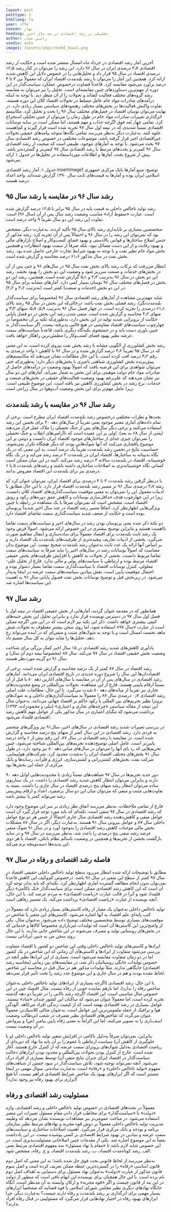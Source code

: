 ```yaml
---
layout: post
posttype: 2
htmllang: fa
year: ۱۳۹۷
season: بهار
heading: تحلیلی بر رشد اقتصادی در سه سال اخیر 
author: رامین مجاب
usediv: auto
image1: /assets/imgs/roshd_3saal.png
---
```


آخرین آمار رشد اقتصادی در خرداد ماه امسال منتشر شده است و حکایت از رشد اقتصادی ۳٫۷ درصدی ایران در سال ۹۶ دارد. این رشد را می‌توان در کنار رشد ۱۲٫۵ درصدی اقتصاد در سال ۹۵ قرار داد و تحلیل‌هایی را در خصوص دلایل این کاهش شدید ارائه کرد. همچنین این آمار را می‌توان با رشد بلندمدت اقتصاد ایران که معمولاً بین ۳ تا ۴ درصد برآورد می‌شود مقایسه کرد. قاعدتاً قضاوت درخصوص عملکرد سیاست‌گذار در این دوره از مهم‌ترین دستاوردهای چنین مقایسه‌ای است. تحلیل را نیز می‌توان به مقایسه رشد گروه‌های مختلف فعالیت کشاند و تحولات را از آن منظر دید. با توجه به اینکه درآمدهای صادرات مواد خام عامل مسلط در تحولات اقتصاد کلان این دوره هستند، تفاوت واکنش فعالیت‌ها در بخش‌های مختلف رهنمودهای سیاستی بسیار زیادی دارد. در نهایت می‌توان نوسان اقتصاد در فصل‌های مختلف سال ۹۶ را بحث و تحلیل کرد. مکانیسم اثرگذاری تغییرات صادرات مواد خام در طول زمان را می‌توان از چنین تحلیلی استخراج کرد.
تمامی چهار بُعد فوق اگرچه جذاب و مهم هستند، اما ممکن است در سایه نوسانات اقتصادی نسبتاً شدیدی که در نیمه اول سال ۹۷ تجربه شده است قرار گیرند و کم‌اهمیت جلوه کنند. به‌عبارت دیگر به‌نظر می‌رسد تمامی نگاه‌ها متوجه پیامدهای حقیقی تحولات غیراقتصادی اخیر قرار گرفته باشد. موضوعات مختلفی در خصوص رشد اقتصادی سال ۹۷ بحث می‌شود. با توجه به آمارهای موجود، طبیعی است که صحبت از رشد اقتصادی سال ۹۶ کمی‌تر و بحث‌های مرتبط با رشد اقتصادی سال ۹۷ کیفی‌تر و گسترده‌تر باشد. 
پیش از شروع بحث، آمارها و اطلاعات مورداستفاده در تحلیل‌ها در جدول ۱ ارائه می‌شود.

جدول ۱: آمار رشد اقتصادی
insertimage1
توضیح: منبع آمارها بانک مرکزی جمهوری اسلامی ایران بوده و آمارها به قیمت‌های ثابت سال ۱۳۹۰ گزارش شده‌اند. واحد اعداد درصد هستند.

## رشد سال ۹۶ در مقایسه با رشد سال ۹۵
رشد تولید ناخالص داخلی به قیمت پایه در سال ۹۵ برابر با ۱۲٫۵ درصد گزارش شده است. عبارت «سقوط آزاد» مناسب وضعیت رشد سال پس از آن (سال ۹۶) است. تفاوت این رشد این دو سال تقریباً ۹ واحد درصد است. 

متخصصین بسیاری بر ناپایداری رشد بالای سال ۹۵ تأکید کردند. به‌عبارت دیگر، مشخص بود که نمی‌توان این رشد را در سال ۹۶ و احتمالاً پس از آن تجربه کرد. رشد مذکور از جنس اصلاح ساختارها و قوانین بالادستی و بهبود فضای کسب‌وکار و اصلاح بازارهای مالی و بهبود رقابت و از این دست مسائل نبود، بلکه صرفاً از سمت بهبود انتظارات و همچنین بخش مواد خام نظیر نفت و با توجه به بهبود شرایط تجارت خارجی حاصل شده بود. رشد بخش نفت در سال مذکور ۶۱٫۶ درصد محاسبه و گزارش شده است.

انتظار می‌رفت که برکات رشد بالای بخش نفت سال ۹۵ در سال‌های ۹۶ و حتی پس از آن در بخش‌های خدمات و صنعت سرریز شود و وضعیت این دو بخش را بهبود بخشد. رشد این دو بخش در سال ۹۶ به‌ترتیب ۴٫۴ و ۵٫۱ گزارش شده است. همچنین، رشد این دو بخش در فصل‌های مختلف سال ۹۶ نوسان بسیار کمی دارد. آمارهای مشابه برای سال ۹۵ در این دو بخش (خدمات و صنعت) کمتر است (به‌ترتیب ۳٫۶ و ۲٫۲). 

شاید مهم‌ترین مشاهده از آمارهای رشد اقتصادی سال ۹۶ (مخصوصاً برای سیاست‌گذار بلندمدت‌نگر)، رشد فصلی بخش نفت باشد. درحالی‌که این بخش در سال ۹۵ رشد بالای ۶۱٫۱ درصدی را تجربه کرده است، در چهار فصل سال ۹۶ به‌ترتیب ۵٫۹، ۵٫۷،  منهای ۳٫۳ و منهای ۴٫۲ محاسبه و گزارش شده است. منفی شدن رشد این بخش در دو فصل پایانی حکایت از برونزایی شدید تولید در این بخش دارد، به‌طوری‌که تکیه بر آن مخصوصاً در چهارچوب سیاست‌های اقتصاد مقاومتی در هیچ قالبی پذیرفته نیست. اگر سیاست‌گذار به چنین باوری دست یابد و در جستجوی تکیه‌گاه دیگری باشد، قاعدتاً سیاست‌های سمت عرضه نظیر بهبود فضای کسب‌وکار را مطمئن‌ترین راهکار خواهد یافت.

رشد بخش کشاورزی از الگویی مشابه با رشد بخش نفت پیروی کرده است، به این معنی که در سال ۹۵ تقریباً ۴٫۲ درصد گزارش شده و در سال ۹۶ با کاهش ۱ واحد درصدی به رقم ۳٫۲ درصد افت کرده است. با این حال مطالعات نشان می‌دهند که مکانیسم‌های پیش‌برنده بخش کشاورزی شباهتی ناچیزی با بخش‌های دیگر دارد؛ به‌طوری‌که حتی می‌توان شواهدی برای این فرضیه یافت که اصولاً بهبود وضعیت در درآمدهای حاصل از صادرات مواد خام دولت موهبتی برای این بخش به شمار نمی‌آید. آمارهای این دو سال نیز نشان می‌دهند که علی‌رغم بهبود وضعیت فعالیت‌های حقیقی در بخش‌های صنعت و خدمات، نرخ رشد در بخش کشاورزی کاهش نیز یافته است. این موضوع طبیعی است، زیرا عامل مهم‌تر برای این بخش وضعیت آب‌وهوا در سال زراعی است.

## رشد سال ۹۶ در مقایسه با رشد بلندمدت
بحث‌ها و نظرات مختلفی درخصوص رشد بلندمدت اقتصاد ایران مطرح است. برخی از تمام داده‌های آماری معتبر موجود یعنی تقریباً از سال‌های دهه ۴۰ برای تخمین این رشد استفاده می‌کنند و برخی دیگر سال‌های پس از جنگ تحمیلی را ملاک عمل قرار می‌دهند (یعنی از سال ۶۸ به بعد). اولی بر این عقیده است که ناآرامی‌های انقلاب و جنگ تحمیلی را نمی‌توان چیزی جدای از ساختارهای موجود اقتصاد ایران دانست و دومی بر این موضوع پافشاری می‌کنند که آنها شوک‌هایی بودند که دیگر هیچگاه تکرار نمی‌شوند. حساسیت نتایج در تخمین رشد بلندمدت تقریباً یک درصد است، به این معنی که در یک نگاه بدبینانه به ساختارها، اقتصاد ایران در بلندمدت ۳ درصد رشد می‌کند و در یک نگاه خوشبینانه، اقتصاد در بلندمدت سالانه ۴ درصد رشد می‌کند. البته در این میان ممکن است کسانی نگاه خوشبینانه‌تری به اصلاحات ساختاری داشته باشند و رشدهای بلندمدت ۵ یا ۶ درصدی نیز برای بلندمدت این اقتصاد مفروض بدانند. 

با درنظر گرفتن رشد بلندمدت ۳ تا ۴ درصدی برای اقتصاد ایران، می‌توان عنوان کرد که رشد ۳٫۷ درصدی سال ۹۶ بر مسیر رشد بلندمدت اقتصاد قرار دارد. با این حال مطابق با ادبیات معمول این را نمی‌توان به معنی موفقیت سیاست‌گذاری‌های اقتصاد کلان دانست، زیرا در این چهارچوب هدف حداقل‌سازی نوسانات و کاهش عمق دوره‌های رکود و رونق اقتصاد است. مشخص است که نمی‌توان صرفاً با یک مشاهده در رابطه با چنین ویژگی‌هایی اظهارنظر کرد. اتفاقاً مسیر رشد اقتصاد در چند سال اخیر شدیداً پرنوسان بوده است و حکایت از ضعف شدید سیاست‌گذاری سمت تقاضای اقتصاد دارد.

دو نکتهٔ ذکر شده یعنی پرنوسان بودن رشد در سال‌های اخیر و سیاست‌های سمت تقاضا بااهمیت هستند و بنابراین توضیح بیشتری در این خصوص ارائه می‌شود. اصولاً فرض وجود یک رشد ثابت بلندمدت برای اقتصاد معمولاً برای ساده‌سازی و انتقال مفاهیم صورت می‌گیرد. بخشی از ادبیات تعاریف پیچیده‌تری از ظرفیت‌های بلندمدت یک اقتصاد دارند و بر اساس آنها ارائه یک عدد ثابت به‌عنوان رشد بلندمدت صحیح نیست. این موضوع بدان معناست که اصولاً نوسانات رشد در سال‌های اخیر را نباید صرفاً به سیاست‌های سمت تقاضا مربوط دانست. بخشی از تحولات به کاهش یا افزایش ظرفیت‌های بخش حقیقی اقتصاد مرتبط بوده و ارتباطی با سیاست‌های پولی و مالی ندارد. فارغ از تحلیل علی-معلولی، کنترل نوسانات اقتصاد با سیاست‌گذاری سمت تقاضا بسیار دشوار بوده و احتمال موفقیت پایین است. نقش بنیادین سیاست‌های سمت عرضه در اینجا پدیدار می‌شود. در زیربخش قبل و توضیح نوسانات بخش نفت فصول پایانی سال ۹۶ به اهمیت این سیاست‌ها اشاره شد. 

## رشد سال ۹۷
همانطور که در مقدمه عنوان گردید، آمارهایی از بخش حقیقی اقتصاد در نیمه اول یا فصل اول سال ۹۷ در دسترس نویسنده قرار ندارد و بنابراین تحلیل این بخش جنبه‌های کیفی بیشتری خواهد داشت. ذکر این نکته نیز لازم است که در این متن اگرچه ممکن است از عبارت «سال ۹۷» استفاده شود، اما روی سخن بیشتر معطوف به تحولات شش ماهه نخست امسال است و با توجه به شوک‌های مثبت و منفی‌ای که در آینده می‌تواند رخ دهد، تحلیل‌ها را شاید نتوان به کل سال تعمیم داد.

یادآوری کاهش‌های شدید رشد اقتصادی در ۱۵ سال اخیر کمک بزرگی برای شناخت وضعیت بخش حقیقی اقتصاد در سال ۹۷ می‌کند. سال ۸۷ (مخصوصاً نیمه دوم آن سال) و سال ۹۱ دو گزینه موردنظر هستند.

رشد اقتصاد در سال ۸۷ کمتر از یک درصد محاسبه و گزارش شده است. برخی از اقتصاددان‌ها این سال را شروع دوره جدیدی در تاریخ اقتصادی ایران می‌دانند. آمارهای رشد اقتصادی در سال‌های پس از آن در مقایسه با سال‌های آغازین دهه ۸۰ یا قبل از آن نسبتاً ارقام پایینی هستند. فارغ از این مشاهده، تحولات بین‌المللی در وضع محدودیت‌های تجاری نیز تقریباً از میانه‌های دهه ۸۰ شدت می‌گیرد. با این حال، مطالعات علت اصلی رشد اقتصادی ۰٫۷ درصدی سال ۸۷ را معمولاً به سیاست‌گذاری‌های داخلی و نه شوک‌های برونزا نظیر تحریم‌های بین المللی یا رکود حاکم بر اقتصاد جهانی می‌دانند. به‌عنوان مثال این نتیجه از مقاله سیاستی «چرخه‌های تجاری و اعتباری» (نیلی و محمودزاده، ۱۳۹۳) برداشت می‌شود که تنگنای اعتباری در سال مذکور یکی از عوامل مهم کاهش رشد اقتصادی قلمداد می‌شود.

در بررسی تغییرات شدید رشد اقتصادی در سال‌های اخیر، سال۹۱ نیز ویژگی‌های منحصر به فردی دارد. رشد اقتصادی در این سال کمتر از منهای پنج درصد محاسبه و گزارش شده است. در مقایسه با رشد اقتصادی در سال ۸۷، این رقم بیش از ۶ واحد درصد پایین‌تر است. عامل اصلی توضیح‌دهنده تحریم‌های بین‌المللی شناخته می‌شود. چنین تحریم‌هایی که رد پای آنها را می‌توان در سال‌های میانی دهه ۸۰  نیز وجود دارد، در طول سال ۹۱ بخش‌های مختلف اقتصاد ایران را به‌شدت محدود کرد. شرکت‌های هواپیمایی، شرکت نفت، بخش‌های کشتی‌رانی و کشتی‌سازی، انرژی و فلزات، رسانه‌ها و بانک مرکزی از جمله این بخش‌ها بود.

دور جدید تحریم‌ها در سال ۹۷ شباهت‌های نسبتاً زیادی با محدودیت‌هایی اوایل دهه ۹۰ دارند و بنابراین می‌توان انتظار کاهش شدید رشد اقتصادی را داشت. در یک سناریوی ساده می‌توان انتظار رشد منهای پنج درصدی اقتصاد در سال جاری را داشت. بسته به تفاوت‌هایی مثبت و منفی که می‌توان میان این دو سال برشمرد، اعداد و ارقام پیش‌بینی رشد می‌تواند کمتر یا بیشتر باشد. 

فارغ از تمامی ملاحظات، به‌نظر می‌رسد اتفاق نظر زیادی بر سر این موضوع وجود دارد که رشد اقتصادی در سال ۹۷ منفی است. نکته‌ای که باید مورد توجه قرار گیرد آن است عوامل منفی و کاهش‌دهنده رشد اقتصادی سال جاری احتمالاً از جنس هر دو نوع عوامل داخلی سال ۸۷ و عوامل بیرونی سال ۹۱ هستند. به‌عبارت دیگر، اگر در سال ۸۷ مشکلات بخش مالی موجبات کاهش رشد اقتصادی را به‌وجود آورد و در سال ۹۱ شوک منفی عرضه رشد منفی پنج درصدی را باعث شد، به‌نظر می‌رسد در سال ۹۷ و در سایه بازگشت بخشی از تحریم‌ها و همچنین در وضعیت ناسالم نظام بانکی، اقتصاد با هر دوی این پدیده‌ها دست‌وپنجه نرم می‌کند. 

## فاصله رشد اقتصادی و رفاه در سال ۹۷
مطابق با توضیحات ارائه شده انتظار می‌رود سطح تولید ناخالص داخلی حقیقی اقتصاد در سال ۹۷ کمتر از سطح این متغیر در سال ۹۶ باشد. درخصوص کم‌وکیف این کاهش قاعدتاً نمی‌توان بدون انجام مطالعه گسترده آماری اظهارنظر کرد. نکته‌ای که باید بدان توجه کرد آن است که این کاهش رشد اقتصادی ممکن است برای سیاست‌گذار «یک ناکامی» دیگر قلمداد شود و آنرا در قالب عبارت «ریاضت اقتصادی» به مردم عرضه کند. با این حال، آنچه نویسنده از عبارت «ریاضت اقتصادی» برداشت می‌کند، یک تفسیر رفاهی است. 

تولید ناخالص داخلی به‌عنوان یک معیار از رفاه کاستی‌های بسیار زیادی دارد که معمولاً در کتب پایه‌ای علم اقتصاد به آنها اشاره می‌شود. کاستی‌های این متغیر یا شاخص در موقعیت‌های بسیاری توسط متخصصین مختلف توضیح داده می‌شود. به‌عنوان مثال، یکی از واضح‌ترین این کاستی‌ها آن است که تولیدات غیربازاری مخصوصاً کالاها و خدماتی که در بخش‌های روستایی تولید و مصرف می‌شوند در این شاخص جایی ندارند. با این حال روی سخن من به چنین ایراداتی نیست. 

ایرادها و کاستی‌های تولید ناخالص داخلی وقتی این شاخص دو کشور یا اقتصاد متفاوت بررسی می‌شود متفاوت از ایرادها و کاستی‌های آن زمانی که این شاخص در یک کشور اما در دو زمان متفاوت مقایسه می‌شود است. بسیاری از این ایرادها نظیر آنچه در خصوص تولیدات خانگی روستائیان ذکر شد، در مقایسه‌های بین زمانی (محاسبه رشد اقتصادی) جایگاهی ندارند. مثلاً تولیدات مذکور هم در سال قبل در محاسبه این شاخص لحاظ نشده بودند و هم در سال جاری و این موضوع عدد رشد را تحت تأثیر قرار نمی‌دهد. 

با این حال، رشد اقتصادی (اگرچه بسیاری از ایرادهای تولید ناخالص داخلی به‌عنوان شاخص رفاه را ندارد)، اما بازهم نماینده خوبی از رفاه نیست. مثال اقتصاد چین در این خصوص مثال مناسبی است. این اقتصاد اگرچه رشد بالایی را در تقریباً دو دهه گذشته تجربه کرده است، اما معمولاً عنوان می‌شود که ساکنان این کشور چندان «شاد» نیستند. عوامل بسیاری در رشد اقتصادی نهفته است که از کیفیت زندگی افراد می‌کاهد. آلودگی هوا و ترافیک از جمله ملموس‌ترین این عوامل است. به‌عنوان مثالی کلاسیک‌تر، معمولاً عنوان می‌گردد که شاخص‌های اقتصادی نظیر مصرف در شعب ابی‌طالب وضعیت اسف‌باری را به تصویر می‌کنند، اما این الزاماً به معنی رفاه پایین پیامبر (ص) و پیروانش در آن وضعیت نیست.

بنابراین، نمی‌توان صرفاً به‌دلیل ناکامی در افزایش متغیر تولید ناخالص داخلی (و یا جلوگیری از کاهش آن) سیاست ارتباطی با عموم را بر آن پایه بنا نهاد که دوره‌ای از ریاضت اقتصادی به‌دلیل شوک‌های برونزای سمت عرضه که از کنترل خارج هستند، آغاز شده است. خارج از کنترل بودن تحولات بین‌المللی و محدود بودن ابزارهای دخالت سیاست‌گذار در اقتصاد (برای جبران نتایج منفی آن) توسط بسیاری از افراد درک می‌شود. آنچه نمی‌تواند توجیه شود، تلاش سیاست‌گذار در سود جستن از شباهت‌های مفهوم «تولید ناخالص داخلی» و «رفاه» است. به‌عبارت ساده‌تر، سوال مهمی در اینجا مستتر است که اگر ابزارهای بهبود یک شاخص شرایط اقتصادی فراهم نیست، آیا هیچ ابزاری برای بهبود رفاه نیز وجود ندارد؟! 

## مسئولیت رشد اقتصادی و رفاه
معمولاً در بحث‌های اقتصادی در خصوص تولید ناخالص داخلی و رشد اقتصادی، واژه «دولت» یا «سیاست‌گذار» برای مخاطب قرار دادن مقام مسئول تغییرات این متغیر استفاده می‌شود. در مباحث عمومی‌تر نیز مشاهدات نویسنده نشان می‌دهد که وظیفه مدیریت تولید ناخالص داخلی معمولاً بر دوش قوه مجریه و نهادهای مرتبط نظیر سازمان برنامه و بودجه و بانک مرکزی قرار می‌گیرد. 
اهمیت اصلاحات ساختاری و سیاست‌های سمت عرضه و بنیادین در بهبود شرایط اقتصادی بر کسی پوشیده نیست. در این یادداشت بعضاً به این موضوع اشاره شد. یکی از مقدمات چنین اصلاحاتی مسئولیت‌پذیری است. در این خصوص شاید لازم باشد تا «مقام یا نهاد مسئول» سه مفهوم اقتصادی مرتبط یعنی الف. رشد کوتاه‌مدت اقتصاد، ب. رشد بلندمدت اقتصاد، و ج. رفاه، مشخص شود.

به‌نظر می‌رسد از لحاظ قانونی بحث فوق حل شده باشد؛ به این معنی که اصل دوم قانون اساسی «رفاه» را در گسترده‌ترین حیطه ممکن تعریف کرده است و اصل سوم قانون مذکور از عبارت «دولت» به‌عنوان نهاد مسئول برای دستیابی به اهداف اصل دوم نام برده است. با این حال همچنان برای نویسنده این ابهام باقی است که منظور از دولت در این بند از قانون چیست و اگر «قوه مجریه» و ارکان وابسته به آن مدنظر است، آنگاه جایگاه نهادهای دیگری نظیر مجلس شورای اسلامی یا قوه قضائیه که مشخصاً ابزارهای بسیار مهمی برای اثرگذاری بر رشد بلندمدت و رفاه دارند چیست؟ به‌عبارت دیگر، چرا ابزارهای بهبود رفاه در اختیار نهادهایی قرار می‌گیرد که مسئولیتی در قبال رفاه افراد ندارند؟
